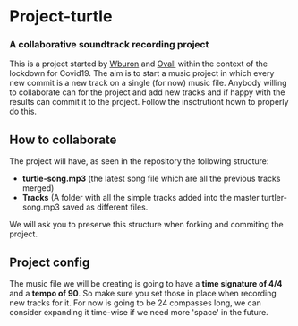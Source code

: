 # Project-turtle
### A collaborative soundtrack recording project
This is a project started by [Wburon](https://github.com/wburon-m) and [Ovall](https://github.com/ovall1) within the context of the lockdown for Covid19. 
The aim is to start a music project in which every new commit is a new track on a single (for now) music file. Anybody willing to collaborate can for the project and add new tracks and if happy with the results can commit it to the project. Follow the insctrutiont hown to properly do this.


## How to collaborate
The project will have, as seen in the repository the following structure:

* **turtle-song.mp3** (the latest song file which are all the previous tracks merged)
* **Tracks** (A folder with all the simple tracks added into the master turtler-song.mp3 saved as different files.

We will ask you to preserve this structure when forking and commiting the project.

## Project config
The music file we will be creating is going to have a **time signature of 4/4** and a **tempo of 90**. So make sure you set those in place when recording new tracks for it. For now is going to be 24 compasses long, we can consider expanding it time-wise if we need more 'space' in the future.
